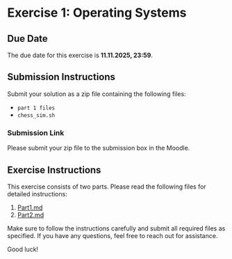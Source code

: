 # Exercise 1: Operating Systems

## Due Date
The due date for this exercise is **11.11.2025, 23:59**.

## Submission Instructions
Submit your solution as a zip file containing the following files:
- `part 1 files`
- `chess_sim.sh`


### Submission Link
Please submit your zip file to the submission box in the Moodle.

## Exercise Instructions
This exercise consists of two parts. Please read the following files for detailed instructions:

1. [Part1.md](Part1.md)
2. [Part2.md](Part2.md)

Make sure to follow the instructions carefully and submit all required files as specified. If you have any questions, feel free to reach out for assistance.

Good luck!
